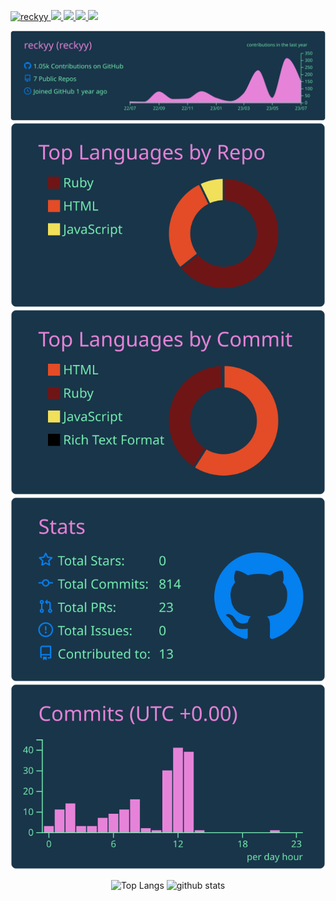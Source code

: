 <p align="left">
  <a href="https://github.com/reckyy/reckyy/">
    <img src="https://komarev.com/ghpvc/?username=reckyy" alt="reckyy" />
  </a>
  <a href="http://twitter.com/recky4711692">
    <img height="20" src="https://img.shields.io/twitter/follow/recky4711692?label=Twitter&logo=twitter&style=flat" />
  </a>
  <a href="https://github.com/reckyy">
    <img height="20" src="https://img.shields.io/github/followers/reckyy?label=follow&logo=github&style=flat" />
  </a>
  <a href="http://qiita.com/reckyy">
    <img height="20" src="https://qiita-badge.apiapi.app/s/reckyy/posts.svg" />
  </a>
  <//qiita.com/reckyy">
    <img height="20" src="https://qiita-badge.apiapi.app/s/reckyy/contributions.svg" />
  </a>
</p>


[![](https://raw.githubusercontent.com/reckyy/reckyy/main/profile-summary-card-output/cobalt/0-profile-details.svg)](https://github.com/vn7n24fzkq/github-profile-summary-cards)
[![](https://raw.githubusercontent.com/reckyy/reckyy/main/profile-summary-card-output/cobalt/1-repos-per-language.svg)](https://github.com/vn7n24fzkq/github-profile-summary-cards) [![](https://raw.githubusercontent.com/reckyy/reckyy/main/profile-summary-card-output/cobalt/2-most-commit-language.svg)](https://github.com/vn7n24fzkq/github-profile-summary-cards)
[![](https://raw.githubusercontent.com/reckyy/reckyy/main/profile-summary-card-output/cobalt/3-stats.svg)](https://github.com/vn7n24fzkq/github-profile-summary-cards) [![](https://raw.githubusercontent.com/reckyy/reckyy/main/profile-summary-card-output/cobalt/4-productive-time.svg)](https://github.com/vn7n24fzkq/github-profile-summary-cards)


<p align="center"> 
  <img alt="Top Langs" height="200px" src="https://github-readme-stats.vercel.app/api?username=reckyy&theme=cobalt" />
  <img alt="github stats" height="200px" src="https://github-readme-stats.vercel.app/api/top-langs/?username=reckyy&layout=compact&theme=cobalt" />
</p>
